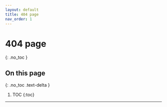 ```yaml
---
layout: default
title: 404 page
nav_order: 1
---
```


# 404 page
{: .no_toc }

## On this page
{: .no_toc .text-delta }

1. TOC
{:toc}

---
